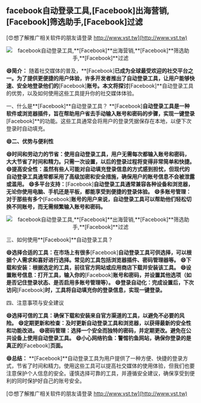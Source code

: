 ## **facebook自动登录工具,**[Facebook]**出海营销,**[Facebook]**筛选助手,**[Facebook]**过滤**

[😍想了解推广相关软件的朋友请登录 http://www.vst.tw](http://www.vst.tw)

 <center><img src="https://vst.tw/MP4/tuiguang/png/0.png" alt="facebook自动登录工具,**[Facebook]**出海营销,**[Facebook]**筛选助手,**[Facebook]**过滤"></center>

**😄简介：**
随着社交媒体的普及，**[Facebook]**已成为全球最受欢迎的社交平台之一。为了提供更便捷的用户体验，许多开发者推出了自动登录工具，让用户能够快速、安全地登录他们的**[Facebook]**账号。本文将探讨**[Facebook]**自动登录工具的优势，以及如何使用这些工具提升你的社交媒体体验。

一、什么是**[Facebook]**自动登录工具？
**[Facebook]**自动登录工具是一种软件或浏览器插件，旨在帮助用户省去手动输入账号和密码的步骤，实现一键登录**[Facebook]**的功能。这些工具通常会将用户的登录凭据保存在本地，以便下次登录时自动填充。

**😄二、优势与便利性**

**😄时间和劳动力的节省：使用自动登录工具，用户无需每次都输入账号和密码，大大节省了时间和精力。只需一次设置，以后的登录过程将变得非常简单和快捷。**
**😄提高安全性：虽然有些人可能对自动填充登录信息的方式感到担忧，但现代的自动登录工具通常都采用了高级加密和安全措施，确保用户的账号信息不会被泄露或滥用。**
**😄多平台支持：**[Facebook]**自动登录工具通常兼容各种设备和浏览器，无论你使用电脑、手机还是平板，都能享受到便捷的登录体验。**
**😄多账号管理：对于那些有多个**[Facebook]**账号的用户来说，自动登录工具可以帮助他们轻松切换不同账号，而无需频繁输入账号和密码。**

 <center><img src="https://vst.tw/MP4/tuiguang/png/7.png" alt="facebook自动登录工具,**[Facebook]**出海营销,**[Facebook]**筛选助手,**[Facebook]**过滤"></center>

三、如何使用**[Facebook]**自动登录工具？

**😄选择合适的工具：在市场上有很多**[Facebook]**自动登录工具可供选择，可以根据个人需求和喜好进行选择。常见的工具包括浏览器插件、密码管理器等。**
**😄下载和安装：根据选定的工具，前往官方网站或应用商店下载并安装该工具。**
**😄设置账号信息：打开工具，输入你的**[Facebook]**账号和密码，并设置其他选项（如是否记住登录状态、是否启用多账号管理等）。**
**😄登录自动化：完成设置后，下次访问**[Facebook]**时，工具将自动填充你的登录信息，实现一键登录。**

四、注意事项与安全建议

**😄选择可信的工具：确保下载和安装来自官方渠道的工具，以避免不必要的风险。**
**😄定期更新和检查：及时更新自动登录工具和浏览器，以获得最新的安全性和功能改进。**
**😄密码管理：选择一个安全而独特的密码，并定期更改。避免在公共设备上使用自动登录工具。**
**😄小心网络钓鱼：警惕钓鱼网站，确保你登录的是真正的**[Facebook]**页面。**

**😄总结：**
**[Facebook]**自动登录工具为用户提供了一种方便、快捷的登录方式，节省了时间和精力。使用这些工具可以提高社交媒体的使用体验，但我们也要注意保护个人信息的安全。谨慎选择可靠的工具，并遵循安全建议，确保享受到便利的同时保护好自己的账号安全。

[😍想了解推广相关软件的朋友请登录 http://www.vst.tw](http://www.vst.tw)



